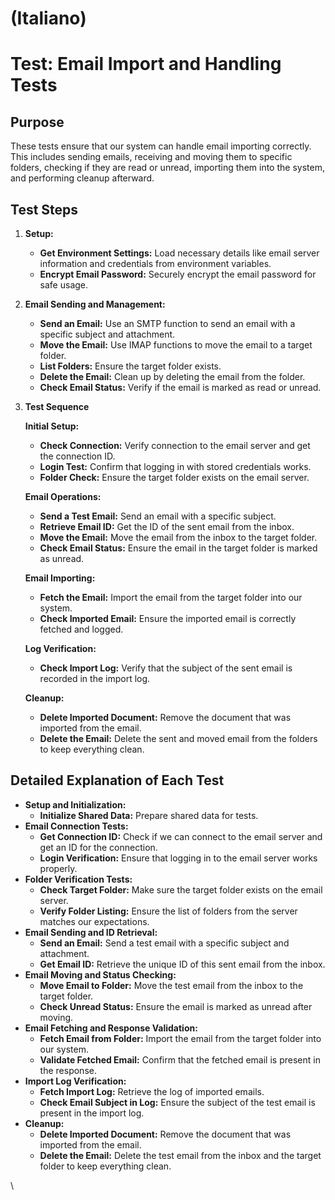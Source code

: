 
# (Italiano)

# Test: Email Import and Handling Tests

## Purpose

These tests ensure that our system can handle email importing correctly. This includes sending emails, receiving and moving them to specific folders, checking if they are read or unread, importing them into the system, and performing cleanup afterward.

## Test Steps

1. **Setup:**
   * **Get Environment Settings:** Load necessary details like email server information and credentials from environment variables.
   * **Encrypt Email Password:** Securely encrypt the email password for safe usage.
2. **Email Sending and Management:**
   * **Send an Email:** Use an SMTP function to send an email with a specific subject and attachment.
   * **Move the Email:** Use IMAP functions to move the email to a target folder.
   * **List Folders:** Ensure the target folder exists.
   * **Delete the Email:** Clean up by deleting the email from the folder.
   * **Check Email Status:** Verify if the email is marked as read or unread.
3.  **Test Sequence**

    **Initial Setup:**

    * **Check Connection:** Verify connection to the email server and get the connection ID.
    * **Login Test:** Confirm that logging in with stored credentials works.
    * **Folder Check:** Ensure the target folder exists on the email server.

    **Email Operations:**

    * **Send a Test Email:** Send an email with a specific subject.
    * **Retrieve Email ID:** Get the ID of the sent email from the inbox.
    * **Move the Email:** Move the email from the inbox to the target folder.
    * **Check Email Status:** Ensure the email in the target folder is marked as unread.

    **Email Importing:**

    * **Fetch the Email:** Import the email from the target folder into our system.
    * **Check Imported Email:** Ensure the imported email is correctly fetched and logged.

    **Log Verification:**

    * **Check Import Log:** Verify that the subject of the sent email is recorded in the import log.

    **Cleanup:**

    * **Delete Imported Document:** Remove the document that was imported from the email.
    * **Delete the Email:** Delete the sent and moved email from the folders to keep everything clean.

## Detailed Explanation of Each Test

* **Setup and Initialization:**
  * **Initialize Shared Data:** Prepare shared data for tests.
* **Email Connection Tests:**
  * **Get Connection ID:** Check if we can connect to the email server and get an ID for the connection.
  * **Login Verification:** Ensure that logging in to the email server works properly.
* **Folder Verification Tests:**
  * **Check Target Folder:** Make sure the target folder exists on the email server.
  * **Verify Folder Listing:** Ensure the list of folders from the server matches our expectations.
* **Email Sending and ID Retrieval:**
  * **Send an Email:** Send a test email with a specific subject and attachment.
  * **Get Email ID:** Retrieve the unique ID of this sent email from the inbox.
* **Email Moving and Status Checking:**
  * **Move Email to Folder:** Move the test email from the inbox to the target folder.
  * **Check Unread Status:** Ensure the email is marked as unread after moving.
* **Email Fetching and Response Validation:**
  * **Fetch Email from Folder:** Import the email from the target folder into our system.
  * **Validate Fetched Email:** Confirm that the fetched email is present in the response.
* **Import Log Verification:**
  * **Fetch Import Log:** Retrieve the log of imported emails.
  * **Check Email Subject in Log:** Ensure the subject of the test email is present in the import log.
* **Cleanup:**
  * **Delete Imported Document:** Remove the document that was imported from the email.
  * **Delete the Email:** Delete the test email from the inbox and the target folder to keep everything clean.

\


